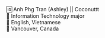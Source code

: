 <!--
**phganh/phganh** is a ✨ _special_ ✨ repository because its `README.md` (this file) appears on your GitHub profile.--!>

🆔 Anh Phg Tran (Ashley) || Coconuttt <br>
🧠 Information Technology major <br>
💬 English, Vietnamese <br>
🚀 Vancouver, Canada
